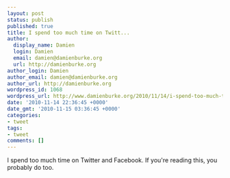 ```yaml
---
layout: post
status: publish
published: true
title: I spend too much time on Twitt...
author:
  display_name: Damien
  login: Damien
  email: damien@damienburke.org
  url: http://damienburke.org
author_login: Damien
author_email: damien@damienburke.org
author_url: http://damienburke.org
wordpress_id: 1068
wordpress_url: http://www.damienburke.org/2010/11/14/i-spend-too-much-time-on-twitt/
date: '2010-11-14 22:36:45 +0000'
date_gmt: '2010-11-15 03:36:45 +0000'
categories:
- tweet
tags:
- tweet
comments: []
---
```

<p>I spend too much time on Twitter and Facebook. If you're reading this, you probably do too.</p>
